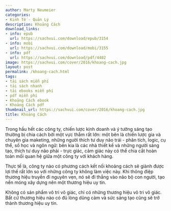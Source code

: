 ```yaml
---
author: Marty Neumeier
categories:
- Kinh Tế - Quản Lý
description: Khoảng Cách
download_links:
- info: epub
  url: https://sachvui.com/download/epub/3154
- info: mobi
  url: https://sachvui.com/download/mobi/3155
- info: pdf
  url: https://sachvui.com/download/pdf/4402
image: https://sachvui.com/cover/2016/khoang-cach.jpg
layout: post
permalink: /khoang-cach.html
tags:
- tải sách miễn phí
- tải sách nhanh
- tải ebooks miễn phí
- pdf miễn phí
- Khoảng Cách ebook
- Khoảng Cách pdf
thumbnail_url: https://sachvui.com/cover/2016/khoang-cach.jpg
title: Khoảng Cách
---
```


 <div class="item-desc text-justify"> <p>Trong hầu hết các công ty, chiến lược kinh doanh và ý tưởng sáng tạo thường bị chia cách bởi một vực thẳm rất lớn: một bên là chiến lược gia và chuyên gia maketing, những người thích tư duy não trái - phân tích, logic, cụ thể, số học và ngôn ngữ: bên kia là các nhà thiết kế và những người sáng tạo, thích tư duy não phải - trực giác, cảm giác này có thể chia cắt hoàn toàn mối quan hệ giữa một công ty với khách hàng.</p><p>Thực tế là, công ty nào có phương cách kết nối khoảng cách sẽ giành được lợi thế rất lớn so với những công ty không làm việc này. Khi thông điệp thương hiệu truyền đi nguyên vẹn, nó sẽ đi thẳng vào não bộ con người, tạo nền móng xây dựng nên một thương hiệu uy tín.</p><p>Không có sản phẩm vô tri vô giác, chỉ có những thương hiệu vô tri vô giác. Bất cứ thương hiệu nào có đủ lòng dũng cảm và sức sáng tạo cũng sẽ trở thành thương hiệu uy tín.</p> </div>